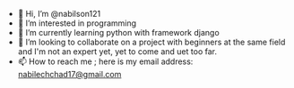 - 👋 Hi, I’m @nabilson121
- 👀 I’m interested in programming
- 🌱 I’m currently learning python with framework  django
- 💞️ I’m looking to collaborate on a project with beginners at the same field and I'm not an expert yet, yet to come and  uet too far.
- 📫 How to reach me ; here is my email address: nabilechchad17@gmail.com

<!---
nabilson121/nabilson121 is a ✨ special ✨ repository because its `README.md` (this file) appears on your GitHub profile.
You can click the Preview link to take a look at your changes.
--->
